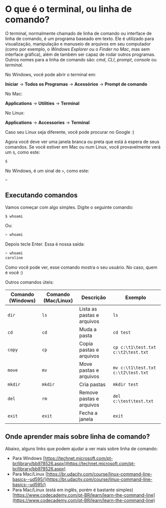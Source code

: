 # O que é o terminal, ou linha de comando?

O terminal, normalmente chamado de linha de comando ou interface de linha de
comando, é um programa baseado em texto. Ele é utilizado para visualização,
manipulação e manuseio de arquivos em seu computador \(como por exemplo,
o *Windows Explorer* ou o *Finder no Mac*, mas sem interface gráfica\),
além de também ser capaz de rodar outros programas. Outros nomes para a linha
de comando são: _cmd_, _CLI_, _prompt_, _console_ ou _terminal_.

No Windows, você pode abrir o terminal em:

**Iniciar** → **Todos os Programas** → **Acessórios** → **Prompt de comando**

No Mac:

**Applications** → **Utilities** → **Terminal**

No Linux:

**Applications** → **Accessories** → **Terminal**

Caso seu Linux seja diferente, você pode procurar no Google :\)

Agora você deve ver uma janela branca ou preta que está à espera de seus
comandos.
Se você estiver em Mac ou num Linux, você provavelmente verá um `$`, como este:

```sh
$
```

No Windows, é um sinal de `>`, como este:

```sh
>
```

## Executando comandos

Vamos começar com algo simples. Digite o seguinte comando:

```sh
$ whoami
```

Ou:

```sh
> whoami
```

Depois tecle Enter. Essa é nossa saída:

```sh
> whoami
caroline
```

Como você pode ver, esse comando mostra o seu usuário. No caso, quem é você :)

Outros comandos úteis:

| Comando (Windows) | Comando (Mac/Linux) | Descrição | Exemplo |
| --- | --- | --- | --- |
| `dir` | `ls` | Lista as pastas e arquivos | `ls` |
| `cd` | `cd` | Muda a pasta | `cd test` |
| `copy` | `cp` | Copia pastas e arquivos | `cp c:\t1\test.txt c:\t2\test.txt` |
| `move` | `mv` | Move pastas e arquivos | `mv c:\t1\test.txt c:\t2\test.txt` |
| `mkdir` | `mkdir` | Cria pastas | `mkdir test` |
| `del` | `rm` | Remove pastas e arquivos | `del c:\test\test.txt` |
| `exit` | `exit` | Fecha a janela | `exit` |

## Onde aprender mais sobre linha de comando?

Abaixo, alguns links que podem ajudar a ver mais sobre linha de comando:

* Para Windows [https://technet.microsoft.com/pt-br/library/bb978526.aspx](https://technet.microsoft.com/pt-br/library/bb978526.aspx)
* Para Mac/Linux [https://br.udacity.com/course/linux-command-line-basics--ud595/](https://br.udacity.com/course/linux-command-line-basics--ud595/)
* Para Mac/Linux (está em inglês, porém é bastante simples) [https://www.codecademy.com/pt-BR/learn/learn-the-command-line](https://www.codecademy.com/pt-BR/learn/learn-the-command-line)
